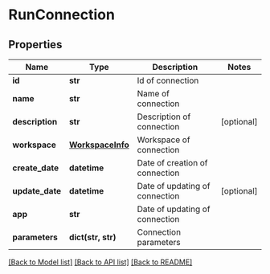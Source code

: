 # RunConnection

## Properties
Name | Type | Description | Notes
------------ | ------------- | ------------- | -------------
**id** | **str** | Id of connection | 
**name** | **str** | Name of connection | 
**description** | **str** | Description of connection | [optional] 
**workspace** | [**WorkspaceInfo**](WorkspaceInfo.md) | Workspace of connection | 
**create_date** | **datetime** | Date of creation of connection | 
**update_date** | **datetime** | Date of updating of connection | [optional] 
**app** | **str** | Date of updating of connection | 
**parameters** | **dict(str, str)** | Connection parameters | 

[[Back to Model list]](../README.md#documentation-for-models) [[Back to API list]](../README.md#documentation-for-api-endpoints) [[Back to README]](../README.md)


